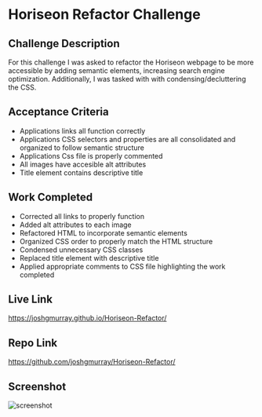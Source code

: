 # Horiseon Refactor Challenge
## Challenge Description
For this challenge I was asked to refactor the Horiseon webpage to be more accessible by adding semantic elements, increasing search engine optimization. Additionally, I was tasked with with condensing/decluttering the CSS.  
## Acceptance Criteria
* Applications links all function correctly
* Applications CSS selectors and properties are all consolidated and organized to follow semantic structure
* Applications Css file is properly commented
* All images have accesible alt attributes
* Title element contains descriptive title
## Work Completed
* Corrected all links to properly function
* Added alt attributes to each image
* Refactored HTML to incorporate semantic elements
* Organized CSS order to properly match the HTML structure
* Condensed unnecessary CSS classes
* Replaced title element with descriptive title
* Applied appropriate comments to CSS file highlighting the work completed
## Live Link
https://joshgmurray.github.io/Horiseon-Refactor/
## Repo Link
https://github.com/joshgmurray/Horiseon-Refactor/
## Screenshot
![screenshot](/assets/images/Screen%20Shot%202022-08-12%20at%2012.24.31%20PM.png)